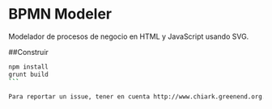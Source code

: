 BPMN Modeler
==========

Modelador de procesos de negocio en HTML y JavaScript usando SVG.

##Construir

````sh
npm install
grunt build
```

Para reportar un issue, tener en cuenta http://www.chiark.greenend.org.uk/~sgtatham/bugs-es.html
